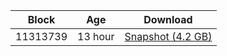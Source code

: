 |     Block   |     Age     |   Download  |
| ----------- | ----------- | ----------- |
|   11313739   |  13 hour | [Snapshot (4.2 GB)](https://s3.eu-central-1.amazonaws.com/w3coins.io/snapshots/agoric-mainnet/agoric_snapsot_latest.tar.lz4)  |
